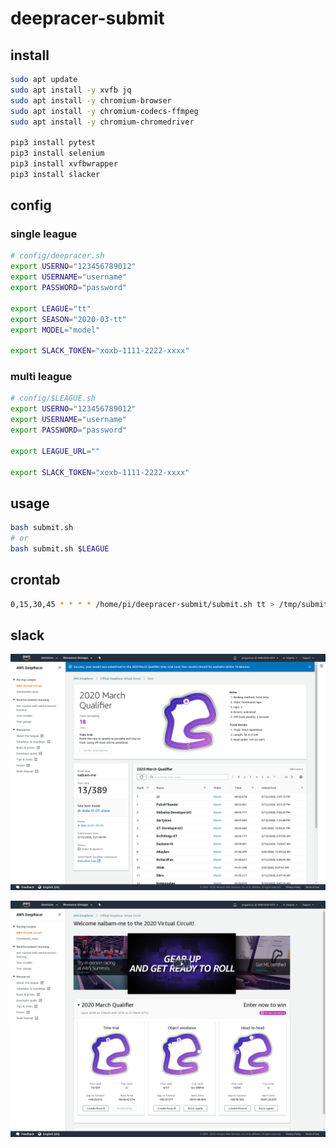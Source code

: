 # deepracer-submit

## install

```bash
sudo apt update
sudo apt install -y xvfb jq
sudo apt install -y chromium-browser
sudo apt install -y chromium-codecs-ffmpeg
sudo apt install -y chromium-chromedriver

pip3 install pytest
pip3 install selenium
pip3 install xvfbwrapper
pip3 install slacker
```

## config

### single league

```bash
# config/deepracer.sh
export USERNO="123456789012"
export USERNAME="username"
export PASSWORD="password"

export LEAGUE="tt"
export SEASON="2020-03-tt"
export MODEL="model"

export SLACK_TOKEN="xoxb-1111-2222-xxxx"
```

### multi league

```bash
# config/$LEAGUE.sh
export USERNO="123456789012"
export USERNAME="username"
export PASSWORD="password"

export LEAGUE_URL=""

export SLACK_TOKEN="xoxb-1111-2222-xxxx"
```

## usage

```bash
bash submit.sh
# or
bash submit.sh $LEAGUE
```

## crontab

```bash
0,15,30,45 * * * * /home/pi/deepracer-submit/submit.sh tt > /tmp/submit-tt.log 2>&1
```

## slack

![submit](./images/submit-tt.png)

![result](./images/result-tt.png)
